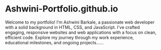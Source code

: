 # Ashwini-Portfolio.github.io
Welcome to my portfolio! I’m Ashwini Barkale, a passionate web developer with a solid background in HTML, CSS, and JavaScript. I've crafted engaging, responsive websites and web applications with a focus on clean, efficient code. Explore my journey through my work experience, educational milestones, and ongoing projects......
